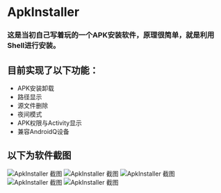 # ApkInstaller

### 这是当初自己写着玩的一个APK安装软件，原理很简单，就是利用Shell进行安装。

## 目前实现了以下功能：

- APK安装卸载
- 路径显示
- 源文件删除
- 夜间模式
- APK权限与Activity显示
- 兼容AndroidQ设备

## 以下为软件截图

![ApkInstaller 截图](screenshot/1.jpg)
![ApkInstaller 截图](screenshot/2.jpg)
![ApkInstaller 截图](screenshot/3.jpg)
![ApkInstaller 截图](screenshot/4.jpg)
![ApkInstaller 截图](screenshot/5.png)
